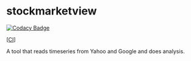 # stockmarketview

[![Codacy Badge](https://api.codacy.com/project/badge/Grade/31749b533d2e4621a9c2c878f21f2ae4)](https://www.codacy.com/app/github_65/stockmarketview?utm_source=github.com&utm_medium=referral&utm_content=leonarduk/stockmarketview&utm_campaign=badger)

[[CI](https://travis-ci.org/leonarduk/stockmarketview.svg?branch=master)]

A tool that reads timeseries from Yahoo and Google and does analysis.  
